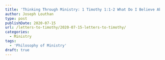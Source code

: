 ```yaml
---
title: 'Thinking Through Ministry: 1 Timothy 1:1-2 What Do I Believe About God? [Part 4]'
author: Joseph Louthan
type: post
publishDate: 2020-07-15
url: /letters-to-timothy/2020-07-15-letters-to-timothy/
categories:
  - Ministry
tags:
  - 'Philosophy of Ministry'
draft: true
---
```

